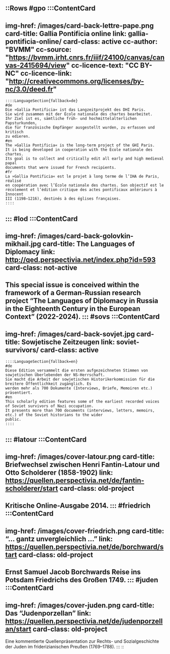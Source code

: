 ::Rows
#gpo
  :::ContentCard
  ---
  img-href: /images/card-back-lettre-pape.png
  card-title: Gallia Pontificia online
  link: gallia-pontificia-online/
  card-class: active
  cc-author: "BVMM"
  cc-source: "https://bvmm.irht.cnrs.fr/iiif/24100/canvas/canvas-2415694/view"
  cc-licence-text: "CC BY-NC"
  cc-licence-link: "http://creativecommons.org/licenses/by-nc/3.0/deed.fr"
  ---
    ::::LanguageSection{fallback=de}
    #de
    Die »Gallia Pontificia« ist das Langzeitprojekt des DHI Paris.
    Sie wird zusammen mit der École nationale des chartes bearbeitet.
    Ihr Ziel ist es, sämtliche früh- und hochmittelalterlichen Papsturkunden,
    die für französische Empfänger ausgestellt wurden, zu erfassen und kritisch
    zu edieren.
    #en
    The »Gallia Pontificia« is the long-term project of the GHI Paris.
    It is being developed in cooperation with the École nationale des chartes.
    Its goal is to collect and critically edit all early and high medieval papal
    documents that were issued for French recipients.
    #fr
    La »Gallia Pontificia« est le projet à long terme de l’IHA de Paris, réalisé
    en coopération avec l’École nationale des chartes. Son objectif est le
    récolement et l’édition critique des actes pontificaux antérieurs à Innocent
    III (1198–1216), destinés à des églises françaises.
    ::::
  :::
#lod
  :::ContentCard
  ---
  img-href: /images/card-back-golovkin-mikhail.jpg
  card-title: The Languages of Diplomacy
  link: http://qed.perspectivia.net/index.php?id=593
  card-class: not-active
  ---
  This special issue is conceived within the framework of a German-Russian research project “The Languages of
  Diplomacy in Russia in the Eighteenth Century in the European Context”
  (2022-2024).
  :::
#sovs
  :::ContentCard
  ---
  img-href: /images/card-back-sovjet.jpg
  card-title: Sowjetische Zeitzeugen
  link: soviet-survivors/
  card-class: active
  ---
    ::::LanguageSection{fallback=en}
    #de
    Diese Edition versammelt die ersten aufgezeichneten Stimmen von sowjetischen Überlebenden der NS-Herrschaft.
    Sie macht die Arbeit der sowjetischen Historikerkommission für die breitere Öffentlichkeit zugänglich. Es
    werden mehr als 700 Dokumente (Interviews, Briefe, Memoiren etc.) präsentiert.
    #en
    This scholarly edition features some of the earliest recorded voices of Soviet survivors of Nazi occupation.
    It presents more than 700 documents (interviews, letters, memoirs, etc.) of the Soviet historians to the wider
    public.
    ::::
  :::
#latour
  :::ContentCard
  ---
  img-href: /images/cover-latour.png
  card-title: Briefwechsel zwischen Henri Fantin-Latour und Otto Scholderer (1858-1902)
  link: https://quellen.perspectivia.net/de/fantin-scholderer/start
  card-class: old-project
  ---
  Kritische Online-Ausgabe 2014.
  :::
#friedrich
  :::ContentCard
  ---
  img-href: /images/cover-friedrich.png
  card-title: “… gantz unvergleichlich …”
  link: https://quellen.perspectivia.net/de/borchward/start
  card-class: old-project
  ---
  Ernst Samuel Jacob Borchwards Reise ins Potsdam Friedrichs des Großen 1749.
  :::
#juden
  :::ContentCard
  ---
  img-href: /images/cover-juden.png
  card-title: Das “Judenporzellan”
  link: https://quellen.perspectivia.net/de/judenporzellan/start
  card-class: old-project
  ---
  Eine kommentierte Quellenpräsentation zur Rechts- und Sozialgeschichte der Juden im friderizianischen Preußen (1769–1788).
  :::
::
